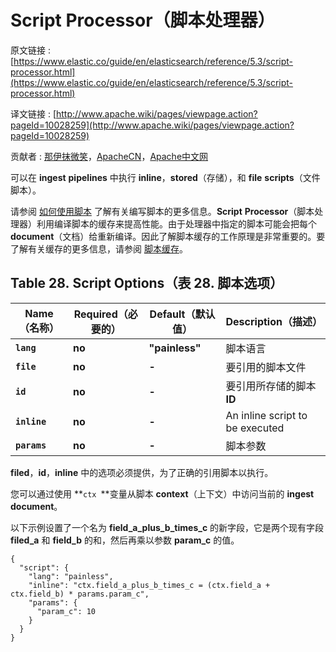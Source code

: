 # Script Processor（脚本处理器）

原文链接 : [https://www.elastic.co/guide/en/elasticsearch/reference/5.3/script-processor.html](https://www.elastic.co/guide/en/elasticsearch/reference/5.3/script-processor.html)

译文链接 : [http://www.apache.wiki/pages/viewpage.action?pageId=10028259](http://www.apache.wiki/pages/viewpage.action?pageId=10028259)

贡献者 : [那伊抹微笑](/display/~wangyangting)，[ApacheCN](/display/~apachecn)，[Apache中文网](/display/~apachechina)

可以在 **ingest** **pipelines** 中执行 **inline**，**stored**（存储），和 **file** **scripts**（文件脚本）。

请参阅 [如何使用脚本](https://www.elastic.co/guide/en/elasticsearch/reference/5.3/modules-scripting-using.html "如何使用脚本") 了解有关编写脚本的更多信息。**Script** **Processor**（脚本处理器）利用编译脚本的缓存来提高性能。由于处理器中指定的脚本可能会把每个 **document**（文档）给重新编译。因此了解脚本缓存的工作原理是非常重要的。要了解有关缓存的更多信息，请参阅 [脚本缓存](https://www.elastic.co/guide/en/elasticsearch/reference/5.3/modules-scripting-using.html#modules-scripting-using-caching "脚本Cachingedit")。

## Table 28. Script Options（表 28\. 脚本选项）

| Name（名称） | Required（必要的） | Default（默认值） | Description（描述） |
| --- | --- | --- | --- |
| **`lang`** | **no** | **"painless"** | 脚本语言 |
| **`file`** | **no** | **-** | 要引用的脚本文件 |
| **`id`** | **no** | **-** | 要引用所存储的脚本 **ID** |
| **`inline`** | **no** | **-** | An inline script to be executed |
| **`params`** | **no** | **-** | 脚本参数 |

**filed**，**id**，**inline** 中的选项必须提供，为了正确的引用脚本以执行。

您可以通过使用 **`ctx `**变量从脚本 **context**（上下文）中访问当前的 **ingest document**。

以下示例设置了一个名为 **field_a_plus_b_times_c** 的新字段，它是两个现有字段 **filed_a** 和 **field_b** 的和，然后再乘以参数 **param_c** 的值。

```
{
  "script": {
    "lang": "painless",
    "inline": "ctx.field_a_plus_b_times_c = (ctx.field_a + ctx.field_b) * params.param_c",
    "params": {
      "param_c": 10
    }
  }
}
```